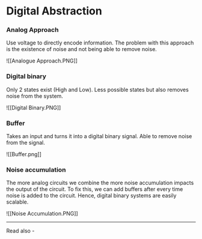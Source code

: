 # Digital Abstraction

### Analog Approach
Use voltage to directly encode information. The problem with this approach is the existence of noise and not being able to remove noise.

![[Analogue Approach.PNG]]

### Digital binary
Only 2 states exist (High and Low). Less possible states but also removes noise from the system.

![[Digital Binary.PNG]]

### Buffer
Takes an input and turns it into a digital binary signal. Able to remove noise from the signal.

![[Buffer.png]]

### Noise accumulation

The more analog circuits we combine the more noise accumulation impacts the output of the circuit. 
To fix this, we can add buffers after every time noise is added to the circuit. Hence, digital binary systems are easily scalable.

![[Noise Accumulation.PNG]]

---
Read also - 